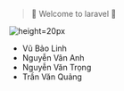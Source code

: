 > 🎈 Welcome to laravel 🎈

![height=20px](https://monophy.com/media/kHlrPbN9zaoOo7KXDo/monophy.gif)

* Vũ Bảo Linh 
* Nguyễn Vân Anh 
* Nguyễn Văn Trọng
* Trần Văn Quảng  
